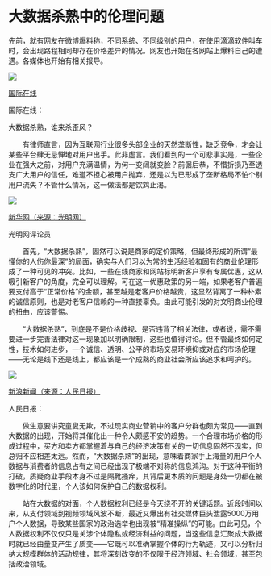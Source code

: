 # 大数据杀熟中的伦理问题

先前，就有网友在微博爆料称，不同系统、不同级别的用户，在使用滴滴软件叫车时，会出现路程相同却存在价格差异的情况。网友也开始在各网站上爆料自己的遭遇。各媒体也开始有相关报导。

![](http://npic7.edushi.com/cn/zixun/zh-chs/2018-03/28/4343271-201803280134039088.jpg)

[国际在线](http://news.cri.cn/20180329/b555f4a0-c071-e6a5-2b8e-9e919ebf1ca3.html)

国际在线：

大数据杀熟，谁来杀歪风？

　　有律师直言，因为互联网行业很多头部企业的天然垄断性，缺乏竞争，才会让某些平台肆无忌惮地对用户出手。此非虚言。我们看到的一个可悲事实是，一些企业在强大之前，对用户充满温情，为何一变阔就变脸？前倨后恭，不惜折损乃至透支广大用户的信任，难道不担心被用户抛弃，还是以为已形成了垄断格局不怕个别用户流失？不管什么情况，这一做法都是饮鸩止渴。

![](http://p0.ifengimg.com/a/2018_22/dfa979df28df600_size85_w1080_h808.jpeg)

[新华网（来源：光明网）](http://www.xinhuanet.com/yuqing/2018-03/19/c_129831834.htm)

光明网评论员

　　首先，“大数据杀熟”，固然可以说是商家的定价策略，但最终形成的所谓“最懂你的人伤你最深”的局面，确实与人们习以为常的生活经验和固有的商业伦理形成了一种可见的冲突。比如，一些在线商家和网站标明新客户享有专属优惠，这从吸引新客户的角度，完全可以理解。可在这一优惠政策的另一端，如果老客户普遍要支付高于“正常价格”的金额，甚至越是老客户价格越贵，这显然背离了一种朴素的诚信原则，也是对老客户信赖的一种直接辜负。由此可能引发的对文明商业伦理的扭曲，应该警惕。

　　“大数据杀熟”，到底是不是价格歧视、是否违背了相关法律，或者说，需不需要进一步完善法律对这一现象加以明确限制，这些也值得讨论。但不管最终如何定性，技术如何进步，一个诚信、透明、公平的市场交易环境抑或对应的市场伦理——无论是线下还是线上，都应该是一个成熟的商业社会所应该追求和呵护的。

![](http://image.qtv.com.cn/003/008/526/00300852640_e9c891ea.jpg)

[新浪新闻（来源：人民日报）](http://news.sina.com.cn/c/2018-03-28/doc-ifyssfme1805632.shtml)

人民日报：

　　做生意要讲究童叟无欺，不过现实商业营销中的客户分群也颇为常见——直到大数据的出现，开始将其催化出一种令人颇感不安的趋势。一个合理市场价格的形成过程中，买方和卖方都掌握着与自己的经济决策有关的一切信息固然不现实，但总归不应相差太远。然而，“大数据杀熟”的出现，意味着商家手上海量的用户个人数据与消费者的信息占有之间已经出现了极端不对称的信息鸿沟。对于这种平衡的打破，质疑商业手段本身不过是隔靴搔痒，其背后更本质的问题是身处一切都在被数字化的时代里，个人该如何保护自己的数据权利。

　　站在大数据的对面，个人数据权利已经是今天绕不开的关键话题。近段时间以来，从支付领域到视频领域风波不断，最近又爆出有社交媒体巨头泄露5000万用户个人数据，导致某些国家的政治选举也出现被“精准操纵”的可能。由此可见，个人数据权利不仅仅只是关涉个体隐私或经济利益的问题，当这些信息汇聚成大数据时就已经由量变产生了质变——它既可以准确掌握个体的行为轨迹，又可以分析归纳大规模群体的活动规律，其将深刻改变的不仅限于经济领域、社会领域，甚至包括政治领域。